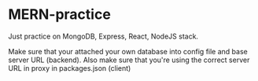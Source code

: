 # MERN-practice
Just practice on MongoDB, Express, React, NodeJS stack.

Make sure that your attached your own database into config file and base server URL (backend). Also make sure that you're using the correct server URL in proxy in packages.json (client)
